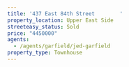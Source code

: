 ```yaml
---
title: '437 East 84th Street        '
property_location: Upper East Side
streeteasy_status: Sold
price: "4450000"
agents:
  - /agents/garfield/jed-garfield
property_type: Townhouse
---
```

